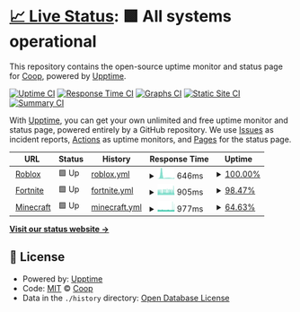 # [📈 Live Status](https://CoopPlayzz.github.io/Webstatus-games): <!--live status--> **🟩 All systems operational**

This repository contains the open-source uptime monitor and status page for [Coop](coopos.github.io/CoopOS), powered by [Upptime](https://github.com/upptime/upptime).

[![Uptime CI](https://github.com/CoopPlayzz/Webstatus-games/workflows/Uptime%20CI/badge.svg)](https://github.com/CoopPlayzz/Webstatus-games/actions?query=workflow%3A%22Uptime+CI%22)
[![Response Time CI](https://github.com/CoopPlayzz/Webstatus-games/workflows/Response%20Time%20CI/badge.svg)](https://github.com/CoopPlayzz/Webstatus-games/actions?query=workflow%3A%22Response+Time+CI%22)
[![Graphs CI](https://github.com/CoopPlayzz/Webstatus-games/workflows/Graphs%20CI/badge.svg)](https://github.com/CoopPlayzz/Webstatus-games/actions?query=workflow%3A%22Graphs+CI%22)
[![Static Site CI](https://github.com/CoopPlayzz/Webstatus-games/workflows/Static%20Site%20CI/badge.svg)](https://github.com/CoopPlayzz/Webstatus-games/actions?query=workflow%3A%22Static+Site+CI%22)
[![Summary CI](https://github.com/CoopPlayzz/Webstatus-games/workflows/Summary%20CI/badge.svg)](https://github.com/CoopPlayzz/Webstatus-games/actions?query=workflow%3A%22Summary+CI%22)

With [Upptime](https://upptime.js.org), you can get your own unlimited and free uptime monitor and status page, powered entirely by a GitHub repository. We use [Issues](https://github.com/CoopPlayzz/Webstatus-games/issues) as incident reports, [Actions](https://github.com/CoopPlayzz/Webstatus-games/actions) as uptime monitors, and [Pages](https://CoopPlayzz.github.io/Webstatus-games) for the status page.

<!--start: status pages-->
<!-- This summary is generated by Upptime (https://github.com/upptime/upptime) -->
<!-- Do not edit this manually, your changes will be overwritten -->
<!-- prettier-ignore -->
| URL | Status | History | Response Time | Uptime |
| --- | ------ | ------- | ------------- | ------ |
| <img alt="" src="https://favicons.githubusercontent.com/www.roblox.com" height="13"> [Roblox](https://www.roblox.com) | 🟩 Up | [roblox.yml](https://github.com/CoopPlayzz/Webstatus-games/commits/HEAD/history/roblox.yml) | <details><summary><img alt="Response time graph" src="./graphs/roblox/response-time-week.png" height="20"> 646ms</summary><br><a href="https://CoopPlayzz.github.io/Webstatus-games/history/roblox"><img alt="Response time 429" src="https://img.shields.io/endpoint?url=https%3A%2F%2Fraw.githubusercontent.com%2FCoopPlayzz%2FWebstatus-games%2FHEAD%2Fapi%2Froblox%2Fresponse-time.json"></a><br><a href="https://CoopPlayzz.github.io/Webstatus-games/history/roblox"><img alt="24-hour response time 300" src="https://img.shields.io/endpoint?url=https%3A%2F%2Fraw.githubusercontent.com%2FCoopPlayzz%2FWebstatus-games%2FHEAD%2Fapi%2Froblox%2Fresponse-time-day.json"></a><br><a href="https://CoopPlayzz.github.io/Webstatus-games/history/roblox"><img alt="7-day response time 646" src="https://img.shields.io/endpoint?url=https%3A%2F%2Fraw.githubusercontent.com%2FCoopPlayzz%2FWebstatus-games%2FHEAD%2Fapi%2Froblox%2Fresponse-time-week.json"></a><br><a href="https://CoopPlayzz.github.io/Webstatus-games/history/roblox"><img alt="30-day response time 569" src="https://img.shields.io/endpoint?url=https%3A%2F%2Fraw.githubusercontent.com%2FCoopPlayzz%2FWebstatus-games%2FHEAD%2Fapi%2Froblox%2Fresponse-time-month.json"></a><br><a href="https://CoopPlayzz.github.io/Webstatus-games/history/roblox"><img alt="1-year response time 429" src="https://img.shields.io/endpoint?url=https%3A%2F%2Fraw.githubusercontent.com%2FCoopPlayzz%2FWebstatus-games%2FHEAD%2Fapi%2Froblox%2Fresponse-time-year.json"></a></details> | <details><summary><a href="https://CoopPlayzz.github.io/Webstatus-games/history/roblox">100.00%</a></summary><a href="https://CoopPlayzz.github.io/Webstatus-games/history/roblox"><img alt="All-time uptime 99.87%" src="https://img.shields.io/endpoint?url=https%3A%2F%2Fraw.githubusercontent.com%2FCoopPlayzz%2FWebstatus-games%2FHEAD%2Fapi%2Froblox%2Fuptime.json"></a><br><a href="https://CoopPlayzz.github.io/Webstatus-games/history/roblox"><img alt="24-hour uptime 100.00%" src="https://img.shields.io/endpoint?url=https%3A%2F%2Fraw.githubusercontent.com%2FCoopPlayzz%2FWebstatus-games%2FHEAD%2Fapi%2Froblox%2Fuptime-day.json"></a><br><a href="https://CoopPlayzz.github.io/Webstatus-games/history/roblox"><img alt="7-day uptime 100.00%" src="https://img.shields.io/endpoint?url=https%3A%2F%2Fraw.githubusercontent.com%2FCoopPlayzz%2FWebstatus-games%2FHEAD%2Fapi%2Froblox%2Fuptime-week.json"></a><br><a href="https://CoopPlayzz.github.io/Webstatus-games/history/roblox"><img alt="30-day uptime 99.84%" src="https://img.shields.io/endpoint?url=https%3A%2F%2Fraw.githubusercontent.com%2FCoopPlayzz%2FWebstatus-games%2FHEAD%2Fapi%2Froblox%2Fuptime-month.json"></a><br><a href="https://CoopPlayzz.github.io/Webstatus-games/history/roblox"><img alt="1-year uptime 99.87%" src="https://img.shields.io/endpoint?url=https%3A%2F%2Fraw.githubusercontent.com%2FCoopPlayzz%2FWebstatus-games%2FHEAD%2Fapi%2Froblox%2Fuptime-year.json"></a></details>
| <img alt="" src="https://favicons.githubusercontent.com/fortnite.com" height="13"> [Fortnite](https://fortnite.com) | 🟩 Up | [fortnite.yml](https://github.com/CoopPlayzz/Webstatus-games/commits/HEAD/history/fortnite.yml) | <details><summary><img alt="Response time graph" src="./graphs/fortnite/response-time-week.png" height="20"> 905ms</summary><br><a href="https://CoopPlayzz.github.io/Webstatus-games/history/fortnite"><img alt="Response time 833" src="https://img.shields.io/endpoint?url=https%3A%2F%2Fraw.githubusercontent.com%2FCoopPlayzz%2FWebstatus-games%2FHEAD%2Fapi%2Ffortnite%2Fresponse-time.json"></a><br><a href="https://CoopPlayzz.github.io/Webstatus-games/history/fortnite"><img alt="24-hour response time 1033" src="https://img.shields.io/endpoint?url=https%3A%2F%2Fraw.githubusercontent.com%2FCoopPlayzz%2FWebstatus-games%2FHEAD%2Fapi%2Ffortnite%2Fresponse-time-day.json"></a><br><a href="https://CoopPlayzz.github.io/Webstatus-games/history/fortnite"><img alt="7-day response time 905" src="https://img.shields.io/endpoint?url=https%3A%2F%2Fraw.githubusercontent.com%2FCoopPlayzz%2FWebstatus-games%2FHEAD%2Fapi%2Ffortnite%2Fresponse-time-week.json"></a><br><a href="https://CoopPlayzz.github.io/Webstatus-games/history/fortnite"><img alt="30-day response time 843" src="https://img.shields.io/endpoint?url=https%3A%2F%2Fraw.githubusercontent.com%2FCoopPlayzz%2FWebstatus-games%2FHEAD%2Fapi%2Ffortnite%2Fresponse-time-month.json"></a><br><a href="https://CoopPlayzz.github.io/Webstatus-games/history/fortnite"><img alt="1-year response time 833" src="https://img.shields.io/endpoint?url=https%3A%2F%2Fraw.githubusercontent.com%2FCoopPlayzz%2FWebstatus-games%2FHEAD%2Fapi%2Ffortnite%2Fresponse-time-year.json"></a></details> | <details><summary><a href="https://CoopPlayzz.github.io/Webstatus-games/history/fortnite">98.47%</a></summary><a href="https://CoopPlayzz.github.io/Webstatus-games/history/fortnite"><img alt="All-time uptime 98.97%" src="https://img.shields.io/endpoint?url=https%3A%2F%2Fraw.githubusercontent.com%2FCoopPlayzz%2FWebstatus-games%2FHEAD%2Fapi%2Ffortnite%2Fuptime.json"></a><br><a href="https://CoopPlayzz.github.io/Webstatus-games/history/fortnite"><img alt="24-hour uptime 96.86%" src="https://img.shields.io/endpoint?url=https%3A%2F%2Fraw.githubusercontent.com%2FCoopPlayzz%2FWebstatus-games%2FHEAD%2Fapi%2Ffortnite%2Fuptime-day.json"></a><br><a href="https://CoopPlayzz.github.io/Webstatus-games/history/fortnite"><img alt="7-day uptime 98.47%" src="https://img.shields.io/endpoint?url=https%3A%2F%2Fraw.githubusercontent.com%2FCoopPlayzz%2FWebstatus-games%2FHEAD%2Fapi%2Ffortnite%2Fuptime-week.json"></a><br><a href="https://CoopPlayzz.github.io/Webstatus-games/history/fortnite"><img alt="30-day uptime 99.02%" src="https://img.shields.io/endpoint?url=https%3A%2F%2Fraw.githubusercontent.com%2FCoopPlayzz%2FWebstatus-games%2FHEAD%2Fapi%2Ffortnite%2Fuptime-month.json"></a><br><a href="https://CoopPlayzz.github.io/Webstatus-games/history/fortnite"><img alt="1-year uptime 98.97%" src="https://img.shields.io/endpoint?url=https%3A%2F%2Fraw.githubusercontent.com%2FCoopPlayzz%2FWebstatus-games%2FHEAD%2Fapi%2Ffortnite%2Fuptime-year.json"></a></details>
| <img alt="" src="https://favicons.githubusercontent.com/www.minecraft.net" height="13"> [Minecraft](https://www.minecraft.net) | 🟩 Up | [minecraft.yml](https://github.com/CoopPlayzz/Webstatus-games/commits/HEAD/history/minecraft.yml) | <details><summary><img alt="Response time graph" src="./graphs/minecraft/response-time-week.png" height="20"> 977ms</summary><br><a href="https://CoopPlayzz.github.io/Webstatus-games/history/minecraft"><img alt="Response time 981" src="https://img.shields.io/endpoint?url=https%3A%2F%2Fraw.githubusercontent.com%2FCoopPlayzz%2FWebstatus-games%2FHEAD%2Fapi%2Fminecraft%2Fresponse-time.json"></a><br><a href="https://CoopPlayzz.github.io/Webstatus-games/history/minecraft"><img alt="24-hour response time 1038" src="https://img.shields.io/endpoint?url=https%3A%2F%2Fraw.githubusercontent.com%2FCoopPlayzz%2FWebstatus-games%2FHEAD%2Fapi%2Fminecraft%2Fresponse-time-day.json"></a><br><a href="https://CoopPlayzz.github.io/Webstatus-games/history/minecraft"><img alt="7-day response time 977" src="https://img.shields.io/endpoint?url=https%3A%2F%2Fraw.githubusercontent.com%2FCoopPlayzz%2FWebstatus-games%2FHEAD%2Fapi%2Fminecraft%2Fresponse-time-week.json"></a><br><a href="https://CoopPlayzz.github.io/Webstatus-games/history/minecraft"><img alt="30-day response time 980" src="https://img.shields.io/endpoint?url=https%3A%2F%2Fraw.githubusercontent.com%2FCoopPlayzz%2FWebstatus-games%2FHEAD%2Fapi%2Fminecraft%2Fresponse-time-month.json"></a><br><a href="https://CoopPlayzz.github.io/Webstatus-games/history/minecraft"><img alt="1-year response time 981" src="https://img.shields.io/endpoint?url=https%3A%2F%2Fraw.githubusercontent.com%2FCoopPlayzz%2FWebstatus-games%2FHEAD%2Fapi%2Fminecraft%2Fresponse-time-year.json"></a></details> | <details><summary><a href="https://CoopPlayzz.github.io/Webstatus-games/history/minecraft">64.63%</a></summary><a href="https://CoopPlayzz.github.io/Webstatus-games/history/minecraft"><img alt="All-time uptime 92.02%" src="https://img.shields.io/endpoint?url=https%3A%2F%2Fraw.githubusercontent.com%2FCoopPlayzz%2FWebstatus-games%2FHEAD%2Fapi%2Fminecraft%2Fuptime.json"></a><br><a href="https://CoopPlayzz.github.io/Webstatus-games/history/minecraft"><img alt="24-hour uptime 47.66%" src="https://img.shields.io/endpoint?url=https%3A%2F%2Fraw.githubusercontent.com%2FCoopPlayzz%2FWebstatus-games%2FHEAD%2Fapi%2Fminecraft%2Fuptime-day.json"></a><br><a href="https://CoopPlayzz.github.io/Webstatus-games/history/minecraft"><img alt="7-day uptime 64.63%" src="https://img.shields.io/endpoint?url=https%3A%2F%2Fraw.githubusercontent.com%2FCoopPlayzz%2FWebstatus-games%2FHEAD%2Fapi%2Fminecraft%2Fuptime-week.json"></a><br><a href="https://CoopPlayzz.github.io/Webstatus-games/history/minecraft"><img alt="30-day uptime 90.17%" src="https://img.shields.io/endpoint?url=https%3A%2F%2Fraw.githubusercontent.com%2FCoopPlayzz%2FWebstatus-games%2FHEAD%2Fapi%2Fminecraft%2Fuptime-month.json"></a><br><a href="https://CoopPlayzz.github.io/Webstatus-games/history/minecraft"><img alt="1-year uptime 92.02%" src="https://img.shields.io/endpoint?url=https%3A%2F%2Fraw.githubusercontent.com%2FCoopPlayzz%2FWebstatus-games%2FHEAD%2Fapi%2Fminecraft%2Fuptime-year.json"></a></details>

<!--end: status pages-->

[**Visit our status website →**](https://CoopPlayzz.github.io/Webstatus-games)

## 📄 License

- Powered by: [Upptime](https://github.com/upptime/upptime)
- Code: [MIT](./LICENSE) © [Coop](coopos.github.io/CoopOS)
- Data in the `./history` directory: [Open Database License](https://opendatacommons.org/licenses/odbl/1-0/)

